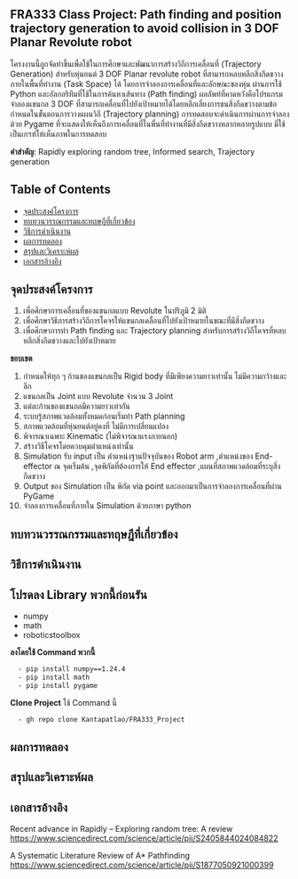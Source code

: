 ## **FRA333 Class Project: Path finding and position trajectory generation to avoid collision in 3 DOF Planar Revolute robot**

โครงงานนี้ถูกจัดทำขึ้นเพื่อใช้ในการศึกษาและพัฒนาการสร้างวิถีการเคลื่อนที่ (Trajectory Generation) สำหรับหุ่นยนต์ 3 DOF Planar revolute robot ที่สามารถหลบหลีกสิ่งกีดขวางภายในพื้นที่ทำงาน (Task Space) ได้ โดยการจำลองการเคลื่อนที่และลักษณะของหุ่น ผ่านการใช้ Python และอัลกอริทึมที่ใช้ในการค้นหาเส้นทาง (Path finding) ผลลัพท์ที่คาดหวังคือโปรแกรมจำลองแขนกล 3 DOF ที่สามารถเคลื่อนที่ไปยังเป้าหมายได้โดยหลีกเลี่ยงการชนสิ่งกีดขวางตามข้อกำหนดในขั้นตอนการวางแผนวิถี (Trajectory planning)
การทดสอบจะดำเนินการผ่านการจำลองด้วย Pygame ที่จะแสดงให้เห็นถึงการเคลื่อนที่ในพื่นที่ทำงานที่มีสิ่งกีดขวางหลากหลายรูปแบบ มี่ใช้เป็นเกฯฑ์ให้เห็นภาพในการทดสอบ

**คำสำคัญ**: Rapidly exploring random tree, Informed search, Trajectory generation


## Table of Contents
- [จุดประสงค์โครงการ](#จุดประสงค์โครงการ)
- [ทบทวนวรรณกรรมและทฤษฎีที่เกี่ยวข้อง](#ทบทวนวรรณกรรมและทฤษฎีที่เกี่ยวข้อง)
- [วิธีการดำเนินงาน](#วิธีการดำเนินงาน)
- [ผลการทดลอง](#ผลการทดลอง)
- [สรุปและวิเคราะห์ผล](#สรุปและวิเคราะห์ผล)
- [เอกสารอ้างอิง](#เอกสารอ้างอิง)

## **จุดประสงค์โครงการ**
1)	เพื่อศึกษาการเคลื่อนที่ของแขนกลแบบ Revolute ในปริภูมิ 2 มิติ  
2)	เพื่อศึกษาวิธีการสร้างวิถีการโคจรให้แขนกลเคลื่อนที่ไปยังเป้าหมายในขณะที่มีสิ่งกีดขวาง
3)	เพื่อศึกษาการทำ Path finding และ Trajectory planning สำหรับการสร้างวิถีโคจรที่หลบหลีกสิ่งกีดขวางและไปยังเป้าหมาย

**ขอบเขต**
1)	กำหนดให้ทุก ๆ ก้านของแขนกลเป็น Rigid body ที่มีเพียงความยาวเท่านั้น ไม่มีความกว้างและลึก
2)	แขนกลเป็น Joint แบบ Revolute จำนวน 3 Joint
3)	แต่ละก้านของแขนกลมีความยาวเท่ากัน
4)	ระบบรู้สภาพแวดล้อมทั้งหมดก่อนเริ่มทำ Path planning
5)	สภาพแวดล้อมที่หุ่นยนต์อยู่คงที่ ไม่มีการเปลี่ยนแปลง
6)	พิจารณาเฉพาะ Kinematic (ไม่พิจารณาแรงภายนอก)
7)	สร้างวิธีโคจรโดยควบคุมตำแหน่งเท่านั้น
8)	Simulation รับ input เป็น ตำแหน่งฐานปัจจุบันของ Robot arm ,ตำแหน่งของ End-effector ณ จุดเริ่มต้น ,จุดพิกัดที่ต้องการให้ End effector ,แผนที่สภาพแวดล้อมที่ระบุสิ่งกีดขวาง 
9)	Output ของ Simulation เป็น พิกัด via point และออกมาเป็นการจำลองการเคลื่อนที่ผ่าน PyGame
10)	จำลองการเคลื่อนที่ภายใน Simulation ด้วยภาษา python 

## **ทบทวนวรรณกรรมและทฤษฎีที่เกี่ยวข้อง**


## **วิธีการดำเนินงาน**
## **โปรดลง Library พวกนี้ก่อนรัน**
  - numpy
  - math
  - roboticstoolbox

**ลงโดยใช้ Command พวกนี้**
```bash
  - pip install numpy==1.24.4
  - pip install math
  - pip install pygame
```
**Clone Project**
ใช้ Command นี้
```bash
  - gh repo clone Kantapatlao/FRA333_Project
```

## **ผลการทดลอง**
## **สรุปและวิเคราะห์ผล**

## **เอกสารอ้างอิง**
Recent advance in Rapidly – Exploring random tree: A review
https://www.sciencedirect.com/science/article/pii/S2405844024084822

A Systematic Literature Review of A* Pathfinding
https://www.sciencedirect.com/science/article/pii/S1877050921000399



